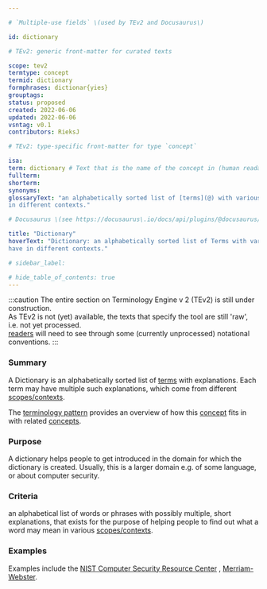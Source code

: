 ```yaml
---

# `Multiple-use fields` \(used by TEv2 and Docusaurus\)

id: dictionary

# TEv2: generic front-matter for curated texts

scope: tev2
termtype: concept
termid: dictionary
formphrases: dictionar{yies}
grouptags:
status: proposed
created: 2022-06-06
updated: 2022-06-06
vsntag: v0.1
contributors: RieksJ

# TEv2: type-specific front-matter for type `concept`

isa:
term: dictionary # Text that is the name of the concept in (human readable) texts.
fullterm:
shorterm:
synonyms:
glossaryText: "an alphabetically sorted list of [terms](@) with various meanings that they may have
in different contexts."

# Docusaurus \(see https://docusaurus\.io/docs/api/plugins/@docusaurus/plugin-content-docs#markdown-front-matter\):

title: "Dictionary"
hoverText: "Dictionary: an alphabetically sorted list of Terms with various meanings that they may
have in different contexts."

# sidebar_label:

# hide_table_of_contents: true
---
```


:::caution
The entire section on Terminology Engine v 2 (TEv2) is still under construction.\
As TEv2 is not (yet) available, the texts that specify the tool are still 'raw', i.e. not yet
processed.\
[readers](@) will need to see through some (currently unprocessed) notational
conventions.
:::

### Summary

A Dictionary is an alphabetically sorted list of [terms](@) with explanations. Each term may have
multiple such explanations, which come from different [scopes/contexts](scope@).

The [terminology pattern](pattern-terminology@) provides an overview of how this [concept](@) fits
in with related [concepts](@).

### Purpose

A dictionary helps people to get introduced in the domain for which the dictionary is created.
Usually, this is a larger domain e.g. of some language, or about computer security.

### Criteria

an alphabetical list of words or phrases with possibly multiple, short explanations, that exists for
the purpose of helping people to find out what a word may mean in various [scopes/contexts](@).

### Examples

Examples include the [NIST Computer Security Resource Center](https://csrc.nist.gov/glossary)
, [Merriam-Webster](https://www.merriam-webster.com/dictionary/).
